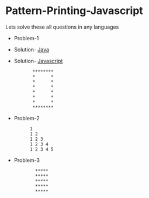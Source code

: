 # Pattern-Printing-Javascript
Lets solve these all questions in any languages
- Problem-1
- Solution- [Java]()
- Solution- [Javascript](https://github.com/hrishipawar24/Pattern-Printing-Javascript/blob/main/01-%20Patterns/01-%20Pattern%20Solution)

             ********
             *      *
             *      *
             *      *
             *      *
             *      *
             *      *
             ********
     
- Problem-2


            1 
            1 2 
            1 2 3 
            1 2 3 4 
            1 2 3 4 5 
- Problem-3

              ***** 
              ***** 
              ***** 
              ***** 
              ***** 
